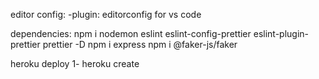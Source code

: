 editor config:
-plugin: editorconfig for vs code 

dependencies:
npm i nodemon eslint eslint-config-prettier eslint-plugin-prettier prettier -D
npm i express
npm i @faker-js/faker

heroku deploy 
1- heroku create
